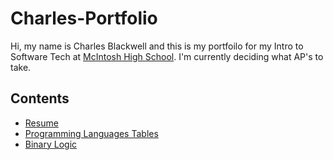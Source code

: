 # Charles-Portfolio
Hi, my name is Charles Blackwell and this is my portfoilo for my Intro to Software Tech at [McIntosh High School](https://www.fcboe.org/mhs). I'm currently deciding what AP's to take.

## Contents
- [Resume](RESUME.md)
- [Programming Languages Tables](PROGRAMING-LANGUAGES-TABLE.md)
- [Binary Logic](BINARY-LOGIC.md)
